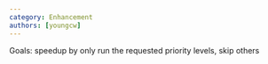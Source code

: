 ```yaml
---
category: Enhancement
authors: [youngcw]
---
```


Goals: speedup by only run the requested priority levels, skip others
